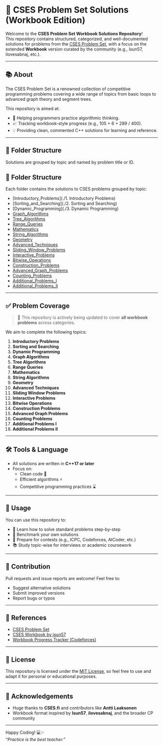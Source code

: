 # 📘 CSES Problem Set Solutions (Workbook Edition)

Welcome to the **CSES Problem Set Workbook Solutions Repository**!  
This repository contains structured, categorized, and well-documented solutions for problems from the [CSES Problem Set](https://cses.fi/problemset/), with a focus on the extended **Workbook** version curated by the community (e.g., Isun57, ilovesabnaj, etc.).

---

## 📚 About

The CSES Problem Set is a renowned collection of competitive programming problems covering a wide range of topics from basic loops to advanced graph theory and segment trees.

This repository is aimed at:

- 🚀 Helping programmers practice algorithmic thinking.
- 📈 Tracking workbook-style progress (e.g., 105 + 6 + 289 / 400).
- 💡 Providing clean, commented C++ solutions for learning and reference.

---

## 📂 Folder Structure

Solutions are grouped by topic and named by problem title or ID.
## 📁 Folder Structure

Each folder contains the solutions to CSES problems grouped by topic:

- [Introductory_Problems](./1. Introductory Problems)
- [Sorting_and_Searching](./2. Sorting and Searching)
- [Dynamic_Programming](./3. Dynamic Programming)
- [Graph_Algorithms](./Graph_Algorithms)
- [Tree_Algorithms](./Tree_Algorithms)
- [Range_Queries](./Range_Queries)
- [Mathematics](./Mathematics)
- [String_Algorithms](./String_Algorithms)
- [Geometry](./Geometry)
- [Advanced_Techniques](./Advanced_Techniques)
- [Sliding_Window_Problems](./Sliding_Window_Problems)
- [Interactive_Problems](./Interactive_Problems)
- [Bitwise_Operations](./Bitwise_Operations)
- [Construction_Problems](./Construction_Problems)
- [Advanced_Graph_Problems](./Advanced_Graph_Problems)
- [Counting_Problems](./Counting_Problems)
- [Additional_Problems_I](./Additional_Problems_I)
- [Additional_Problems_II](./Additional_Problems_II)

---

## ✅ Problem Coverage

> 🧠 This repository is actively being updated to cover **all workbook problems** across categories.

We aim to complete the following topics:
1. **Introductory Problems**
2. **Sorting and Searching**
3. **Dynamic Programming**
4. **Graph Algorithms**
5. **Tree Algorithms**
6. **Range Queries**
7. **Mathematics**
8. **String Algorithms**
9. **Geometry**
10. **Advanced Techniques**
11. **Sliding Window Problems**
12. **Interactive Problems**
13. **Bitwise Operations**
14. **Construction Problems**
15. **Advanced Graph Problems**
16. **Counting Problems**
17. **Additional Problems I**
18. **Additional Problems II**

---

## 🛠️ Tools & Language

- All solutions are written in **C++17 or later**
- Focus on:
  - Clean code 🧼
  - Efficient algorithms ⚡
  - Competitive programming practices ⌛

---

## 📌 Usage

You can use this repository to:

- 📖 Learn how to solve standard problems step-by-step
- 🧪 Benchmark your own solutions
- 💼 Prepare for contests (e.g., ICPC, Codeforces, AtCoder, etc.)
- 📚 Study topic-wise for interviews or academic coursework

---

## 🙌 Contribution

Pull requests and issue reports are welcome! Feel free to:

- Suggest alternative solutions
- Submit improved versions
- Report bugs or typos

---

## 🔗 References

- [CSES Problem Set](https://cses.fi/problemset/)
- [CSES Workbook by isun57](https://cses.fi/problemset/workbook)
- [Workbook Progress Tracker (Codeforces)](https://codeforces.com/blog/entry/70018)

---

## 📄 License

This repository is licensed under the [MIT License](LICENSE), so feel free to use and adapt it for personal or educational purposes.

---

## 🤝 Acknowledgements

- Huge thanks to **CSES.fi** and contributors like **Antti Laaksonen**
- Workbook format inspired by **Isun57**, **ilovesabnaj**, and the broader CP community

---

Happy Coding! 💻✨  
_“Practice is the best teacher.”_
